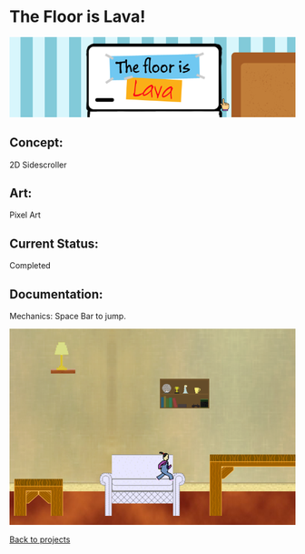 # The Floor is Lava! 

![FloorIsLavaBanner](lavaFloor.PNG)


## Concept:
2D Sidescroller 

## Art: 
Pixel Art

## Current Status:
Completed 

## Documentation:
Mechanics: Space Bar to jump. 

![FloorIsLavaBanner](gameplayFIL.PNG)

[Back to projects](projects.md)
